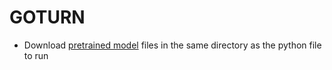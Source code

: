 # GOTURN

- Download [pretrained model](https://www.dropbox.com/sh/77frbrkmf9ojfm6/AACgY7-wSfj-LIyYcOgUSZ0Ua?dl=0) files in the same directory as the python file to run
